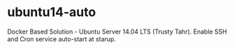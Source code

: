 # ubuntu14-auto
Docker Based Solution - Ubuntu Server 14.04 LTS (Trusty Tahr).
Enable SSH and Cron service auto-start at starup.
